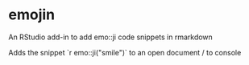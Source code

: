 # emojin
An RStudio add-in to add emo::ji code snippets in rmarkdown

Adds the snippet \`r emo::ji("smile")\` to an open document / to console
